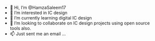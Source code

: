 - 👋 Hi, I’m @HamzaSaleem17
- 👀 I’m interested in IC design
- 🌱 I’m currently learning digital IC design
- 💞️ I’m looking to collaborate on IC design projects using open source tools also.
- 📫 Just sent me an email ...

<!---
HamzaSaleem17/HamzaSaleem17 is a ✨ special ✨ repository because its `README.md` (this file) appears on your GitHub profile.
You can click the Preview link to take a look at your changes.
--->
